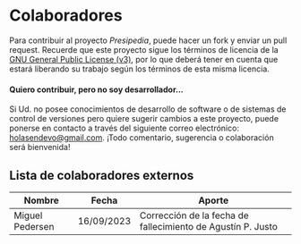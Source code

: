 # Colaboradores

Para contribuir al proyecto *Presipedia*, puede hacer un fork y enviar un pull request. Recuerde que este proyecto sigue los términos de licencia de la [GNU General Public License (v3)](LICENSE), por lo que deberá tener en cuenta que estará liberando su trabajo según los términos de esta misma licencia. 

#### Quiero contribuir, pero no soy desarrollador...

Si Ud. no posee conocimientos de desarrollo de software o de sistemas de control de versiones pero quiere sugerir cambios a este proyecto, puede ponerse en contacto a través del siguiente correo electrónico: [holasendevo@gmail.com](mailto:holasendevo@gmail.com). ¡Todo comentario, sugerencia o colaboración será bienvenida!

## Lista de colaboradores externos

| Nombre | Fecha | Aporte | 
|---|---|---|
| Miguel Pedersen | 16/09/2023 | Corrección de la fecha de fallecimiento de Agustín P. Justo |
